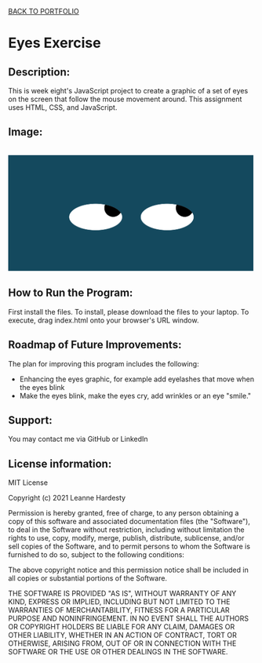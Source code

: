 <a href="https://leanneh11.github.io/LeanneH/eyes/eyes.html" >BACK TO PORTFOLIO</a>

# Eyes Exercise

## **Description:**
This is week eight's JavaScript project to create a graphic of a set of eyes on the screen that follow the mouse movement around. This assignment uses HTML, CSS, and JavaScript. 

## **Image:** 
<br>
<img src="eyes.png" width='500' />

## **How to Run the Program:**
First install the files. To install, please download the files to your laptop.  To execute, drag index.html onto your browser's URL window.

## **Roadmap of Future Improvements:**
The plan for improving this program includes the following:
- Enhancing the eyes graphic, for example add eyelashes that move when the eyes blink
- Make the eyes blink, make the eyes cry, add wrinkles or an eye "smile." 

## **Support:**
You may contact me via GitHub or LinkedIn

## **License information:**
MIT License

Copyright (c) 2021 Leanne Hardesty

Permission is hereby granted, free of charge, to any person obtaining a copy
of this software and associated documentation files (the "Software"), to deal
in the Software without restriction, including without limitation the rights
to use, copy, modify, merge, publish, distribute, sublicense, and/or sell
copies of the Software, and to permit persons to whom the Software is
furnished to do so, subject to the following conditions:

The above copyright notice and this permission notice shall be included in all
copies or substantial portions of the Software.

THE SOFTWARE IS PROVIDED "AS IS", WITHOUT WARRANTY OF ANY KIND, EXPRESS OR
IMPLIED, INCLUDING BUT NOT LIMITED TO THE WARRANTIES OF MERCHANTABILITY,
FITNESS FOR A PARTICULAR PURPOSE AND NONINFRINGEMENT. IN NO EVENT SHALL THE
AUTHORS OR COPYRIGHT HOLDERS BE LIABLE FOR ANY CLAIM, DAMAGES OR OTHER
LIABILITY, WHETHER IN AN ACTION OF CONTRACT, TORT OR OTHERWISE, ARISING FROM,
OUT OF OR IN CONNECTION WITH THE SOFTWARE OR THE USE OR OTHER DEALINGS IN THE
SOFTWARE.
<br>

